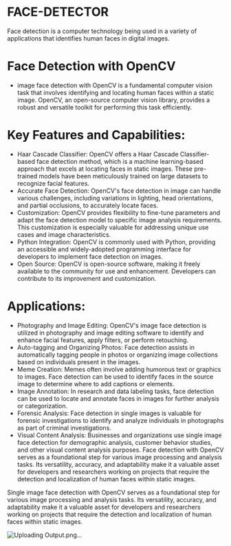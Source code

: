 # FACE-DETECTOR
Face detection is a computer technology being used in a variety of applications that identifies human faces in digital images.
# Face Detection with OpenCV
- image face detection with OpenCV is a fundamental computer vision task that involves identifying and locating human faces within a static image. OpenCV, an open-source computer vision library, provides a robust and versatile toolkit for performing this task efficiently.
# Key Features and Capabilities:
- Haar Cascade Classifier: OpenCV offers a Haar Cascade Classifier-based face detection method, which is a machine learning-based approach that excels at locating faces in static images. These pre-trained models have been meticulously trained on large datasets to recognize facial features.
- Accurate Face Detection: OpenCV's face detection in image can handle various challenges, including variations in lighting, head orientations, and partial occlusions, to accurately locate faces.
- Customization: OpenCV provides flexibility to fine-tune parameters and adapt the face detection model to specific image analysis requirements. This customization is especially valuable for addressing unique use cases and image characteristics.
- Python Integration: OpenCV is commonly used with Python, providing an accessible and widely-adopted programming interface for developers to implement face detection on images.
- Open Source: OpenCV is open-source software, making it freely available to the community for use and enhancement. Developers can contribute to its improvement and customization.
# Applications:
- Photography and Image Editing: OpenCV's image face detection is utilized in photography and image editing software to identify and enhance facial features, apply filters, or perform retouching.
- Auto-tagging and Organizing Photos: Face detection assists in automatically tagging people in photos or organizing image collections based on individuals present in the images.
- Meme Creation: Memes often involve adding humorous text or graphics to images. Face detection can be used to identify faces in the source image to determine where to add captions or elements.
- Image Annotation: In research and data labeling tasks, face detection can be used to locate and annotate faces in images for further analysis or categorization.
- Forensic Analysis: Face detection in single images is valuable for forensic investigations to identify and analyze individuals in photographs as part of criminal investigations.
- Visual Content Analysis: Businesses and organizations use single image face detection for demographic analysis, customer behavior studies, and other visual content analysis purposes.
     Face detection with OpenCV serves as a foundational step for various image processing and analysis tasks. Its versatility, accuracy, and adaptability make it a valuable asset for developers and researchers working on projects that require the detection and localization of human faces within static images.

 Single image face detection with OpenCV serves as a foundational step for various image processing and analysis tasks. Its versatility, accuracy, and adaptability make it a valuable asset for developers and researchers working on projects that require the detection and localization of human faces within static images.

![Uploading Output.png…]()
